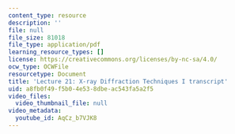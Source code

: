 ```yaml
---
content_type: resource
description: ''
file: null
file_size: 81018
file_type: application/pdf
learning_resource_types: []
license: https://creativecommons.org/licenses/by-nc-sa/4.0/
ocw_type: OCWFile
resourcetype: Document
title: 'Lecture 21: X-ray Diffraction Techniques I transcript'
uid: a8fb0f49-f5b0-4e53-8dbe-ac543fa5a2f5
video_files:
  video_thumbnail_file: null
video_metadata:
  youtube_id: AqCz_b7VJK8
---
```

